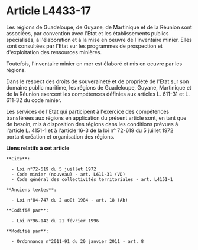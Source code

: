 # Article L4433-17

Les régions de Guadeloupe, de Guyane, de Martinique et de la Réunion sont associées, par convention avec l'Etat et les
établissements publics spécialisés, à l'élaboration et à la mise en oeuvre de l'inventaire minier. Elles sont consultées par
l'Etat sur les programmes de prospection et d'exploitation des ressources minières. 

Toutefois, l'inventaire minier en mer est élaboré et mis en oeuvre par les régions. 

Dans le respect des droits de souveraineté et de propriété de l'Etat sur son domaine public maritime, les régions de
Guadeloupe, Guyane, Martinique et de la Réunion exercent les compétences définies aux articles L. 611-31 et L. 611-32 du code
minier. 

Les services de l'Etat qui participent à l'exercice des compétences transférées aux régions en application du présent article
sont, en tant que de besoin, mis à disposition des régions dans les conditions prévues à l'article L. 4151-1 et à l'article
16-3 de la loi n° 72-619 du 5 juillet 1972 portant création et organisation des régions.

**Liens relatifs à cet article**

	**Cite**:

	  - Loi n°72-619 du 5 juillet 1972
	  - Code minier (nouveau) - art. L611-31 (VD)
	  - Code général des collectivités territoriales - art. L4151-1

	**Anciens textes**:

	  - Loi n°84-747 du 2 août 1984 - art. 18 (Ab)

	**Codifié par**:

	  - Loi n°96-142 du 21 février 1996

	**Modifié par**:

	  - Ordonnance n°2011-91 du 20 janvier 2011 - art. 8
